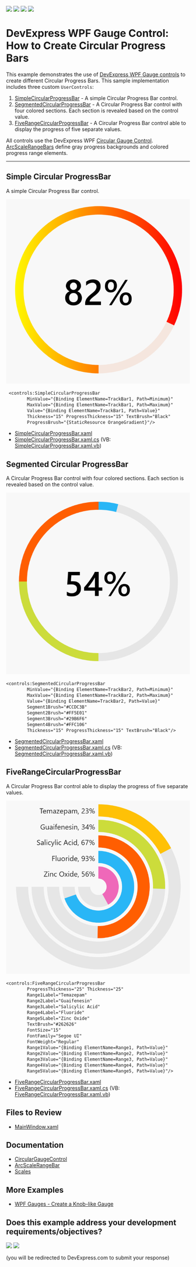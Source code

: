 <!-- default badges list -->
![](https://img.shields.io/endpoint?url=https://codecentral.devexpress.com/api/v1/VersionRange/657562195/22.1.3%2B)
[![](https://img.shields.io/badge/Open_in_DevExpress_Support_Center-FF7200?style=flat-square&logo=DevExpress&logoColor=white)](https://supportcenter.devexpress.com/ticket/details/T1173963)
[![](https://img.shields.io/badge/📖_How_to_use_DevExpress_Examples-e9f6fc?style=flat-square)](https://docs.devexpress.com/GeneralInformation/403183)
[![](https://img.shields.io/badge/💬_Leave_Feedback-feecdd?style=flat-square)](#does-this-example-address-your-development-requirementsobjectives)
<!-- default badges end -->
# DevExpress WPF Gauge Control: How to Create Circular Progress Bars

This example demonstrates the use of [DevExpress WPF Gauge controls](https://www.devexpress.com/products/net/controls/wpf/gauges/) to create different Circular Progress Bars. This sample implementation includes three custom `UserControls`:

1. [SimpleCircularProgressBar](#simple-circular-progressbar) - A simple Circular Progress Bar control.
2. [SegmentedCircularProgressBar](#segmented-circular-progressbar) - A Circular Progress Bar control with four colored sections. Each section is revealed based on the control value.
3. [FiveRangeCircularProgressBar](#fiverangecircularprogressbar) - A Circular Progress Bar control able to display the progress of five separate values.

All controls use the DevExpress WPF [Circular Gauge Control](https://docs.devexpress.com/WPF/DevExpress.Xpf.Gauges.CircularGaugeControl). [ArcScaleRangeBars](https://docs.devexpress.com/WPF/DevExpress.Xpf.Gauges.ArcScaleRangeBar) define gray progress backgrounds and colored progress range elements.

----

## Simple Circular ProgressBar

A simple Circular Progress Bar control.

![Image](/images/SimpleCircularProgressBar.png)

```xaml
 <controls:SimpleCircularProgressBar 
        MinValue="{Binding ElementName=TrackBar1, Path=Minimum}"
        MaxValue="{Binding ElementName=TrackBar1, Path=Maximum}"
        Value="{Binding ElementName=TrackBar1, Path=Value}"
        Thickness="15" ProgressThickness="15" TextBrush="Black"
        ProgressBrush="{StaticResource OrangeGradient}"/>
```

* [SimpleCircularProgressBar.xaml](./CS/CircularProgressBar/Controls/SimpleCircularProgressBar.xaml)
* [SimpleCircularProgressBar.xaml.cs](./CS/CircularProgressBar/Controls/SimpleCircularProgressBar.xaml.cs) (VB: [SimpleCircularProgressBar.xaml.vb](./VB/CircularProgressBar/Controls/SimpleCircularProgressBar.xaml.vb))


## Segmented Circular ProgressBar

A Circular Progress Bar control with four colored sections. Each section is revealed based on the control value.

![Image](/images/SegmentedCircularProgressBar.png)

```xaml
<controls:SegmentedCircularProgressBar 
        MinValue="{Binding ElementName=TrackBar2, Path=Minimum}"
        MaxValue="{Binding ElementName=TrackBar2, Path=Maximum}"
        Value="{Binding ElementName=TrackBar2, Path=Value}"
        Segment1Brush="#CCDC3B"
        Segment2Brush="#FF5E01"
        Segment3Brush="#29B6F6"
        Segment4Brush="#FFC106"
        Thickness="15" ProgressThickness="15" TextBrush="Black"/>
```

* [SegmentedCircularProgressBar.xaml](./CS/CircularProgressBar/Controls/SegmentedCircularProgressBar.xaml)
* [SegmentedCircularProgressBar.xaml.cs](./CS/CircularProgressBar/Controls/SegmentedCircularProgressBar.xaml.cs) (VB: [SegmentedCircularProgressBar.xaml.vb](./VB/CircularProgressBar/Controls/SegmentedCircularProgressBar.xaml.vb))


## FiveRangeCircularProgressBar

A Circular Progress Bar control able to display the progress of five separate values.

![Image](/images/FiveRangeCircularProgressBar.png)

```xaml
<controls:FiveRangeCircularProgressBar 
        ProgressThickness="25" Thickness="25"
        Range1Label="Temazepam"
        Range2Label="Guaifenesin"
        Range3Label="Salicylic Acid"
        Range4Label="Fluoride"
        Range5Label="Zinc Oxide"
        TextBrush="#262626"
        FontSize="15"
        FontFamily="Segoe UI"
        FontWeight="Regular"
        Range1Value="{Binding ElementName=Range1, Path=Value}"
        Range2Value="{Binding ElementName=Range2, Path=Value}"
        Range3Value="{Binding ElementName=Range3, Path=Value}"
        Range4Value="{Binding ElementName=Range4, Path=Value}"
        Range5Value="{Binding ElementName=Range5, Path=Value}"/>
```

* [FiveRangeCircularProgressBar.xaml](./CS/CircularProgressBar/Controls/FiveRangeCircularProgressBar.xaml)
* [FiveRangeCircularProgressBar.xaml.cs](./CS/CircularProgressBar/Controls/FiveRangeCircularProgressBar.xaml.cs) (VB: [FiveRangeCircularProgressBar.xaml.vb](./VB/CircularProgressBar/Controls/FiveRangeCircularProgressBar.xaml.vb))

## Files to Review

* [MainWindow.xaml](./CS/CircularProgressBar/MainWindow.xaml)

## Documentation

* [CircularGaugeControl](https://docs.devexpress.com/WPF/DevExpress.Xpf.Gauges.CircularGaugeControl)
* [ArcScaleRangeBar](https://docs.devexpress.com/WPF/DevExpress.Xpf.Gauges.ArcScaleRangeBar)
* [Scales](https://docs.devexpress.com/WPF/10321/controls-and-libraries/gauge-controls/scales)

## More Examples

* [WPF Gauges - Create a Knob-like Gauge](https://github.com/DevExpress-Examples/wpf-gauges-create-a-knob-like-gauge)
<!-- feedback -->
## Does this example address your development requirements/objectives?

[<img src="https://www.devexpress.com/support/examples/i/yes-button.svg"/>](https://www.devexpress.com/support/examples/survey.xml?utm_source=github&utm_campaign=create-circular-progress-bar-with-wpf-gauges&~~~was_helpful=yes) [<img src="https://www.devexpress.com/support/examples/i/no-button.svg"/>](https://www.devexpress.com/support/examples/survey.xml?utm_source=github&utm_campaign=create-circular-progress-bar-with-wpf-gauges&~~~was_helpful=no)

(you will be redirected to DevExpress.com to submit your response)
<!-- feedback end -->
